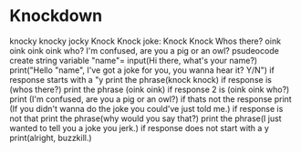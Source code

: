 # Knockdown
knocky knocky jocky
Knock Knock joke:
Knock Knock
Whos there?
oink oink
    oink oink who?
    I'm confused, are you a pig or an owl? 
    psudeocode
    create string variable "name"= input(Hi there, what's your name?)
    print("Hello "name", I've got a joke for you, you wanna hear it? Y/N")
    if response starts with a "y
    print the phrase(knock knock)
    if response is (whos there?)
      print the phrase (oink oink)
      if response 2 is (oink oink who?)
        print (I'm confused, are you a pig or an owl?)
      if thats not the response
        print (If you didn't wanna do the joke you could've just told me.)
    if response is not that
      print the phrase(why would you say that?)
      print the phrase(I just wanted to tell you a joke you jerk.)
  if response does not start with a y
    print(alright, buzzkill.)






